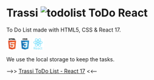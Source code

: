# Trassi <img src="https://icon-library.com/images/todo-list-icon/todo-list-icon-18.jpg" alt="todolist" width="40" height="40"/> ToDo React

To Do List made with HTML5, CSS & React 17. 
<p>
<img src="https://raw.githubusercontent.com/devicons/devicon/master/icons/html5/html5-original-wordmark.svg" alt="html5" width="30" height="30"/>
<img src="https://raw.githubusercontent.com/devicons/devicon/master/icons/css3/css3-original-wordmark.svg" alt="css3" width="30" height="30"/>
<img src="https://raw.githubusercontent.com/devicons/devicon/master/icons/react/react-original-wordmark.svg" alt="react" width="30" height="30"/>
</p>

We use the local storage to keep the tasks.

-->> <a href="https://jorditrassi.github.io/Trassi-ToDo-React/">Trassi ToDo List - React 17</a> <<--

